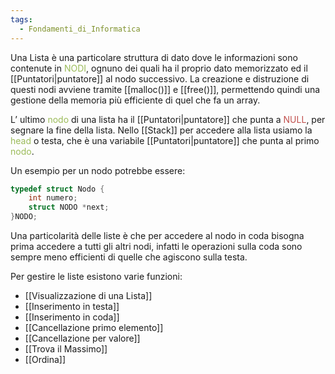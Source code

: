 ```yaml
---
tags:
  - Fondamenti_di_Informatica
---
```

Una Lista è una particolare struttura di dato dove le  informazioni sono contenute in <font color="#9bbb59">NODI</font>, ognuno dei quali ha il proprio dato memorizzato ed il [[Puntatori|puntatore]] al nodo successivo.
La creazione e distruzione di questi nodi avviene tramite [[malloc()]] e [[free()]], permettendo quindi una gestione della memoria più efficiente di quel che fa un array.

L’ ultimo <font color="#9bbb59">nodo</font> di una lista ha il [[Puntatori|puntatore]] che punta a <font color="#c0504d">NULL</font>, per segnare la fine della lista.
Nello [[Stack]] per accedere alla lista usiamo la <font color="#9bbb59">head</font> o testa, che è una variabile [[Puntatori|puntatore]] che punta al primo <font color="#9bbb59">nodo</font>.

Un esempio per un nodo potrebbe essere:

```C
typedef struct Nodo {
	int numero;
	struct NODO *next;
}NODO;
```

Una particolarità delle liste è che per accedere al nodo in coda bisogna prima accedere a tutti gli altri nodi, infatti le operazioni sulla coda sono sempre meno efficienti di quelle che agiscono sulla testa.


Per gestire le liste esistono varie funzioni:

- [[Visualizzazione di una Lista]]
- [[Inserimento in testa]]
- [[Inserimento in coda]]
- [[Cancellazione primo elemento]]
- [[Cancellazione per valore]]
- [[Trova il Massimo]]
- [[Ordina]]